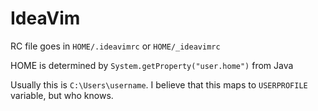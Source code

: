 # IdeaVim

RC file goes in `HOME/.ideavimrc` or `HOME/_ideavimrc`

HOME is determined by `System.getProperty("user.home")` from Java

Usually this is `C:\Users\username`. I believe that this maps to `USERPROFILE` variable, but who knows.
